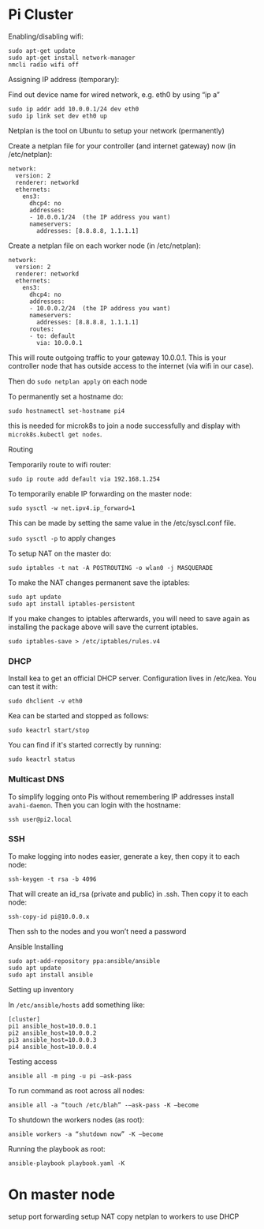 # Pi Cluster

Enabling/disabling wifi:

```
sudo apt-get update
sudo apt-get install network-manager
nmcli radio wifi off
```

Assigning IP address (temporary):

Find out device name for wired network, e.g. eth0 by using “ip a”

```
sudo ip addr add 10.0.0.1/24 dev eth0
sudo ip link set dev eth0 up
```

Netplan is the tool on Ubuntu to setup your network (permanently)

Create a netplan file for your controller (and internet gateway) now (in /etc/netplan):

```
network:
  version: 2
  renderer: networkd
  ethernets:
    ens3:
      dhcp4: no
      addresses:
      - 10.0.0.1/24  (the IP address you want)
      nameservers:
        addresses: [8.8.8.8, 1.1.1.1]
```

Create a netplan file on each worker node (in /etc/netplan):

```
network:
  version: 2
  renderer: networkd
  ethernets:
    ens3:
      dhcp4: no
      addresses:
      - 10.0.0.2/24  (the IP address you want)
      nameservers:
        addresses: [8.8.8.8, 1.1.1.1]
      routes:
      - to: default
        via: 10.0.0.1
```

This will route outgoing traffic to your gateway 10.0.0.1. This is your controller node that has outside access
to the internet (via wifi in our case).


Then do `sudo netplan apply` on each node

To permanently set a hostname do:

```
sudo hostnamectl set-hostname pi4
```

this is needed for microk8s to join a node successfully and display with `microk8s.kubectl get nodes`.


Routing

Temporarily route to wifi router:
```
sudo ip route add default via 192.168.1.254
```

To temporarily enable IP forwarding on the master node:
```
sudo sysctl -w net.ipv4.ip_forward=1
```

This can be made by setting the same value in the /etc/syscl.conf file.

`sudo sysctl -p` to apply changes

To setup NAT on the master do:

```
sudo iptables -t nat -A POSTROUTING -o wlan0 -j MASQUERADE
```

To make the NAT changes permanent save the iptables:

```
sudo apt update
sudo apt install iptables-persistent
```

If you make changes to iptables afterwards, you will need to save again as installing the package above will save
the current iptables.

```
sudo iptables-save > /etc/iptables/rules.v4
```

### DHCP

Install kea to get an official DHCP server. Configuration lives in /etc/kea. You can test it with:

```
sudo dhclient -v eth0
```
Kea can be started and stopped as follows:

```
sudo keactrl start/stop
```

You can find if it's started correctly by running:
```
sudo keactrl status
```


### Multicast DNS

To simplify logging onto Pis without remembering IP addresses install `avahi-daemon`. Then you can login
with the hostname:

`ssh user@pi2.local`

### SSH

To make logging into nodes easier, generate a key, then copy it to each node:

```
ssh-keygen -t rsa -b 4096
```

That will create an id_rsa (private and public) in .ssh. Then copy it to each node:

```
ssh-copy-id pi@10.0.0.x
```

Then ssh to the nodes and you won’t need a password

Ansible
Installing

```
sudo apt-add-repository ppa:ansible/ansible
sudo apt update
sudo apt install ansible
```

Setting up inventory

In `/etc/ansible/hosts` add something like:

```
[cluster]
pi1 ansible_host=10.0.0.1
pi2 ansible_host=10.0.0.2
pi3 ansible_host=10.0.0.3
pi4 ansible_host=10.0.0.4
```

Testing access

```
ansible all -m ping -u pi –ask-pass
```

To run command as root across all nodes:

```
ansible all -a “touch /etc/blah” -–ask-pass -K –become
```

To shutdown the workers nodes (as root):

```
ansible workers -a “shutdown now” -K –become
```

Running the playbook as root:

```
ansible-playbook playbook.yaml -K
```




# On master node

setup port forwarding
setup NAT
copy netplan to workers to use DHCP

